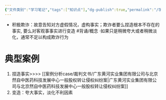 ```yaml
---
{"文件类别":"学习笔记","tags":["知识点"],"dg-publish":true,"permalink":"/学习笔记studyup/知识点cheese/积极欺诈/","dgPassFrontmatter":true,"created":"2024-07-17T11:18:07.589+08:00","updated":"2024-09-11T12:07:57.560+08:00"}
---
```


- 积极欺诈：故意告知对方虚假情况，虚构事实；欺诈者要么捏造根本不存在的事实, 要么对客观事事实进行变造 #背诵/概念 
 ·如果只是稍微夸大或者稍微淡化，通常不足以构成欺诈行为
# 典型案例
 1. 捏造事实>>>> [[案例分析case/裁判文书/广东黄河实业集团有限公司与北京然自中医药科技发展中心一般股权转让侵权纠纷案\|广东黄河实业集团有限公司与北京然自中医药科技发展中心一般股权转让侵权纠纷案]]
 2. 变造：夸大事实，淡化不利因素
